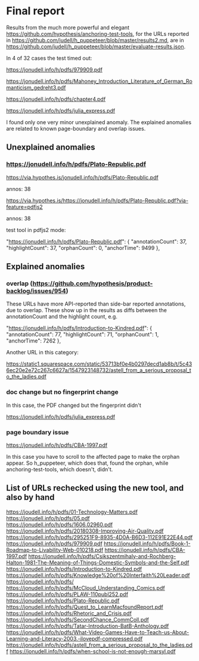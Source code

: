 # Final report

Results from the much more powerful and elegant https://github.com/hypothesis/anchoring-test-tools, for the URLs reported in https://github.com/judell/h_puppeteer/blob/master/results2.md, are in https://github.com/judell/h_puppeteer/blob/master/evaluate-results.json.

In 4 of 32 cases the test timed out:

https://jonudell.info/h/pdfs/979909.pdf

https://jonudell.info/h/pdfs/Mahoney_Introduction_Literature_of_German_Romanticism_gedreht3.pdf

https://jonudell.info/h/pdfs/chapter4.pdf

https://jonudell.info/h/pdfs/julia_express.pdf

I found only one very minor unexplained anomaly. The explained anomalies are related to known page-boundary and overlap issues.

## Unexplained anomalies

### https://jonudell.info/h/pdfs/Plato-Republic.pdf

https://via.hypothes.is/jonudell.info/h/pdfs/Plato-Republic.pdf

annos: 38

https://via.hypothes.is/https://jonudell.info/h/pdfs/Plato-Republic.pdf?via-feature=pdfjs2

annos: 38

test tool in pdfjs2 mode:

  "https://jonudell.info/h/pdfs/Plato-Republic.pdf": {
    "annotationCount": 37,
    "highlightCount": 37,
    "orphanCount": 0,
    "anchorTime": 9499
  },

## Explained anomalies

### overlap (https://github.com/hypothesis/product-backlog/issues/954)

These URLs have more API-reported than side-bar reported annotations, due to overlap. These show up in the results as diffs between the annotationCount and the highlight count, e.g. 

"https://jonudell.info/h/pdfs/Introduction-to-Kindred.pdf": {
    "annotationCount": 77,
    "highlightCount": 71,
    "orphanCount": 1,
    "anchorTime": 7262
  },

Another URL in this category:

https://static1.squarespace.com/static/53713bf0e4b0297decd1ab8b/t/5c436ec20e2e72c267c6627a/1547923148732/astell_from_a_serious_proposal_to_the_ladies.pdf

### doc change but no fingerprint change

In this case, the PDF changed but the fingerprint didn't

https://jonudell.info/h/pdfs/julia_express.pdf

### page boundary issue

https://jonudell.info/h/pdfs/CBA-1997.pdf

In this case you have to scroll to the affected page to make the orphan appear. So h_puppeteer, which does that, found the orphan, while anchoring-test-tools, which doesn't, didn't. 

## List of URLs rechecked using the new tool, and also by hand

https://joudell.info/h/pdfs/01-Technology-Matters.pdf
https://jonudell.info/h/pdfs/05.pdf
https://jonudell.info/h/pdfs/1606.02960.pdf
https://jonudell.info/h/pdfs/20180308-Improving-Air-Quality.pdf
https://jonudell.info/h/pdfs/295251F9-8935-4D0A-B6D3-112E91E22E44.pdf
https://jonudell.info/h/pdfs/979909.pdf
https://jonudell.info/h/pdfs/Book-1-Roadmap-to-Livability-Web-010218.pdf
https://jonudell.info/h/pdfs/CBA-1997.pdf
https://jonudell.info/h/pdfs/Csikszentmihaly-and-Rochberg-Halton-1981-The-Meaning-of-Things-Domestic-Symbols-and-the-Self.pdf
https://jonudell.info/h/pdfs/Introduction-to-Kindred.pdf
https://jonudell.info/h/pdfs/Knowledge%20of%20Interfaith%20Leader.pdf
https://jonudell.info/h/pdfs/
https://jonudell.info/h/pdfs/McCloud_Understanding_Comics.pdf
https://jonudell.info/h/pdfs/PLAW-110publ252.pdf
https://jonudell.info/h/pdfs/Plato-Republic.pdf
https://jonudell.info/h/pdfs/Quest_to_LearnMacfoundReport.pdf
https://jonudell.info/h/pdfs/Rhetoric_and_Crisis.pdf
https://jonudell.info/h/pdfs/SecondChance_CommColl.pdf
https://jonudell.info/h/pdfs/Tatar-Introduction-BatB-Anthology.pdf
https://jonudell.info/h/pdfs/What-Video-Games-Have-to-Teach-us-About-Learning-and-Literacy-2003.-ilovepdf-compressed.pdf
https://jonudell.info/h/pdfs/astell_from_a_serious_proposal_to_the_ladies.pdf
https://jonudell.info/h/pdfs/when-school-is-not-enough-marsyl.pdf




  



